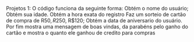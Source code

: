 Projetos 1:
O código funciona da seguinte forma:
Obtém o nome do usuário;
Obtém sua idade.
Obtém a hora exata do registro
Faz um sorteio de cartão de compra de R$50, R$250, R$120;
Obtém a data de aniversario do usuário.
Por fim mostra uma mensagem de boas vindas, da parabéns pelo ganho do cartão e mostra o quanto ele ganhou de credito para compras

